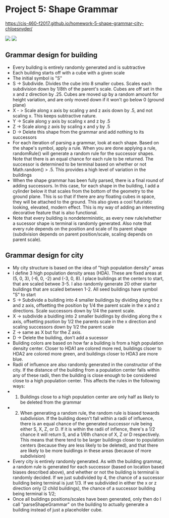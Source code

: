 
# Project 5: Shape Grammar

https://cis-460-f2017.github.io/homework-5-shape-grammar-city-chloesnyder/ 

![](pic1.png)
![](pic2.png)

## Grammar design for building
- Every building is entirely randomly generated and is subtractive
- Each building starts off with a cube with a given scale
- The initial symbol is "S"
- S -> Subdivide. Divides the cube into 8 smaller cubes. Scales each subdivision down by 1/8th of the parent's scale. Cubes are off set in the x and z direction by .25. Cubes are moved up by a random amount for height variation, and are only moved down if it won't go below 0 (ground plane)
- X - > Scale along x axis by scaling y and z axis down by .5, and not scaling x. This keeps subtractive nature.
- Y -> Scale along y axis by scaling x and z by .5
- Z -> Scale along z axis by scaling x and y by .5
- D -> Delete this shape from the grammar and add nothing to its successors
- For each iteration of parsing a grammar, look at each shape. Based on the shape's symbol, apply a rule. When you are done applying a rule, randomRule() will generate a random rule for the successor shapes. Note that there is an equal chance for each rule to be returned. The successor is determined to be terminal based on whether or not Math.random() > .5. This provides a high level of variation in the buildings
- When the shape grammar has been fully parsed, there is a final round of adding successors. In this case, for each shape in the building, I add a cylinder below it that scales from the bottom of the geometry to the ground plane. This is so that if there are any floating cubes in space, they will be attached to the ground. This also gives a cool futuristic looking, elevated, modern effect. This is my way of adding an interesting decorative feature that is also functional.
- Note that every building is nondeterministic, as every new rule/whether a sucessor shape is terminal is randomly generated. Also note that every rule depends on the position and scale of its parent shape (subdivision depends on parent position/scale, scaling depends on parent scale).


## Grammar design for city
- My city structure is based on the idea of "high population density" areas
- I define 3 high population density areas (HDA). These are fixed areas at  (5, 0, 3), (-6, 0, -2) and (-3, 0, 8). I place buildings at the centers to start, that are scaled betwee 3-5. I also randomly generate 20 other starter buildings that are scaled between 1-2. All seed buildings have symbol "S" to start
- S -> Subdivide a building into 4 smaller buildings by dividing along the x and z axis, offsetting the position by 1/4 the parent scale in the x and z directions. Scale successors down by 1/4 the parent scale.
- X -> subdivide a buidling into 2 smaller buidlings by dividing along the x axis, offsetting psotion by 1/2 the parents scale in the x direction and scaling successors down by 1/2 the parent scale
- Z -> same as X but for the Z axis.
- D -> Delete the building, don't add a sucessor
- Building colors are based on how far a building is from a high population density center. Closer to HDA1 are colored more red, buildings clsoer to HDA2 are colored more green, and buildings closer to HDA3 are more blue.
- Radii of influence are also randomly generated in the constructor of the city. If the distance of the building from a population center falls within any of these radii, then the building is close enough to be considered close to a high population center. This affects the rules in the following ways:
- 1) Buildings close to a high population center are only half as likely to be deleted from the grammar
- 2) When generating a random rule, the random rule is biased towards subdivision. If the building doesn't fall within a radii of influence, there is an equal chance of the generated successor rule being either S, X, Z, or D. If it is within the radii of inflence, there's a 1/2 chance it will return S, and a 1/6th chance of X, Z or D respectively. This means that there tend to be larger buildings closer to population centers (because they are less likely to be deleted), and that there are likely to be more buidlings in these areas (because of more subdivision)
- Every city is entirely randomly generated. As with the building grammar, a random rule is generated for each successor (based on location based biases described above), and whether or not the building is terminal is randomly decided. If we just subdivided by 4, the chance of a successor building being terminal is just 1/3. If we subdivided in either the x or z direction only (2 child buildings), the chance of a successor building being terminal is 1/2;
- Once all buildings positions/scales have been generated, only then do I call "parseShapeGrammar" on the building to actually generate a building instead of just a placeholder cube.
